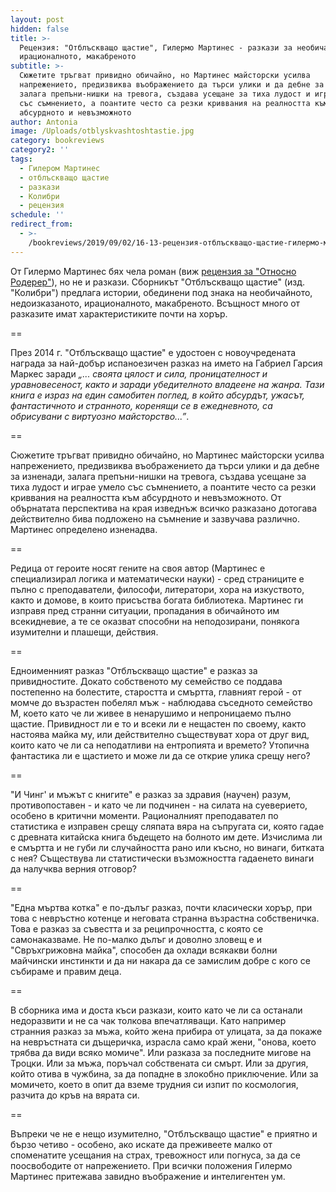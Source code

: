 ```yaml
---
layout: post
hidden: false
title: >-
  Рецензия: "Отблъскващо щастие", Гилермо Мартинес - разкази за необичайното,
  ирационалното, макабреното
subtitle: >-
  Сюжетите тръгват привидно обичайно, но Мартинес майсторски усилва
  напрежението, предизвиква въображението да търси улики и да дебне за изненади,
  залага препъни-нишки на тревога, създава усещане за тиха лудост и играе умело
  със съмнението, а поантите често са резки криввания на реалността към
  абсурдното и невъзможното
author: Antonia
image: /Uploads/otblyskvashtoshtastie.jpg
category: bookreviews
category2: ''
tags:
  - Гилером Мартинес
  - отблъскващо щастие
  - разкази
  - Колибри
  - рецензия
schedule: ''
redirect_from:
  - >-
    /bookreviews/2019/09/02/16-13-рецензия-отблъскващо-щастие-гилермо-мартинес-разкази-за-необичайното-ирационалното-макабреното
---
```

От Гилермо Мартинес бях чела роман (виж [рецензия за "Относно Родерер"](https://literaturnirazgovori.com/bookreviews/2019/01/24/11-01-%D1%80%D0%B5%D1%86%D0%B5%D0%BD%D0%B7%D0%B8%D1%8F-%D0%B3%D0%B8%D0%BB%D0%B5%D1%80%D0%BC%D0%BE-%D0%BC%D0%B0%D1%80%D1%82%D0%B8%D0%BD%D0%B5%D1%81-%D0%BE%D1%82%D0%BD%D0%BE%D1%81%D0%BD%D0%BE-%D1%80%D0%BE%D0%B4%D0%B5%D1%80%D0%B5%D1%80.html)), но не и разкази. Сборникът "Отблъскващо щастие" (изд. "Колибри") предлага истории, обединени под знака на необичайното, недоизказаното, ирационалното, макабреното. Всъщност много от разказите имат характеристиките почти на хорър. 

\==

През 2014 г. "Отблъскващо щастие" е удостоен с новоучредената награда за най-добър испаноезичен разказ на името на Габриел Гарсия Маркес заради _„... своята цялост и сила, проницателност и уравновесеност, както и заради убедителното владеене на жанра. Тази книга е израз на един самобитен поглед, в който абсурдът, ужасът, фантастичното и странното, коренящи се в ежедневното, са обрисувани с виртуозно майсторство...”_. 

\==

Сюжетите тръгват привидно обичайно, но Мартинес майсторски усилва напрежението, предизвиква въображението да търси улики и да дебне за изненади, залага препъни-нишки на тревога, създава усещане за тиха лудост и играе умело със съмнението, а поантите често са резки криввания на реалността към абсурдното и невъзможното. От обърнатата перспектива на края изведнъж всичко разказано дотогава действително бива подложено на съмнение и зазвучава различно. Мартинес определено изненадва. 

\==

Редица от героите носят гените на своя автор (Мартинес е специализирал логика и математически науки) - сред страниците е пълно с преподаватели, философи, литератори, хора на изкуството, както и домове, в които присъства богата библиотека. Мартинес ги изправя пред странни ситуации, пропадания в обичайното им всекидневие, а те се оказват способни на неподозирани, понякога изумителни и плашещи, действия.

\==

Едноименният разказ "Отблъскващо щастие" е разказ за привидностите. Докато собственото му семейство се поддава постепенно на болестите, старостта и смъртта, главният герой - от момче до възрастен побелял мъж - наблюдава съседното семейство М, което като че ли живее в ненарушимо и непроницаемо пълно щастие. Привидност ли е то и всеки ли е нещастен по своему, както настоява майка му, или действително съществуват хора от друг вид, които като че ли са неподатливи на ентропията и времето? Утопична фантастика ли е щастието и може ли да се открие улика срещу него?

\==

"И Чинг' и мъжът с книгите" е разказ за здравия (научен) разум, противопоставен - и като че ли подчинен - на силата на суеверието, особено в критични моменти. Рационалният преподавател по статистика е изправен срещу сляпата вяра на съпругата си, която гадае с древната китайска книга бъдещето на болното им дете. Изчислима ли е смъртта и не губи ли случайността рано или късно, но винаги, битката с нея? Съществува ли статистически възможността гадаенето винаги да налучква верния отговор?

\==

"Една мъртва котка" е по-дълъг разказ, почти класически хорър, при това с невръстно котенце и неговата странна възрастна собственичка. Това е разказ за съвестта и за реципрочността, с която се самонаказваме. Не по-малко дълъг и доволно зловещ е и "Свръхгрижовна майка", способен да охлади всякакви болни майчински инстинкти и да ни накара да се замислим добре с кого се събираме и правим деца. 

\==

В сборника има и доста къси разкази, които като че ли са останали недоразвити и не са чак толкова впечатляващи. Като например странния разказ за мъжа, който жена прибира от улицата, за да покаже на невръстната си дъщеричка, израсла само край жени, "онова, което трябва да види всяко момиче". Или разказа за последните мигове на Троцки. Или за мъжа, поръчал собствената си смърт. Или за другия, който отива в чужбина, за да попадне в злокобно приключение. Или за момичето, което в опит да вземе трудния си изпит по космология, разчита до кръв на вярата си.

\==

Въпреки че не е нещо изумително, "Отблъскващо щастие" е приятно и бързо четиво - особено, ако искате да преживеете малко от споменатите усещания на страх, тревожност или погнуса, за да се поосвободите от напрежението. При всички положения Гилермо Мартинес притежава завидно въображение и интелигентен ум.
